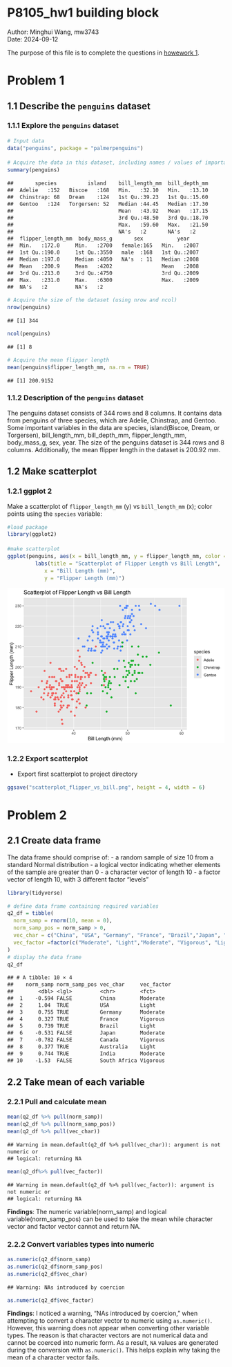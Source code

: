 P8105_hw1 building block
================

Author: Minghui Wang, mw3743<br> Date: 2024-09-12

The purpose of this file is to complete the questions in [howework
1](https://p8105.com/homework_1.html).

# Problem 1

## 1.1 Describe the `penguins` dataset

### 1.1.1 Explore the `penguins` dataset

``` r
# Input data
data("penguins", package = "palmerpenguins")

# Acquire the data in this dataset, including names / values of important variables
summary(penguins)
```

    ##       species          island    bill_length_mm  bill_depth_mm  
    ##  Adelie   :152   Biscoe   :168   Min.   :32.10   Min.   :13.10  
    ##  Chinstrap: 68   Dream    :124   1st Qu.:39.23   1st Qu.:15.60  
    ##  Gentoo   :124   Torgersen: 52   Median :44.45   Median :17.30  
    ##                                  Mean   :43.92   Mean   :17.15  
    ##                                  3rd Qu.:48.50   3rd Qu.:18.70  
    ##                                  Max.   :59.60   Max.   :21.50  
    ##                                  NA's   :2       NA's   :2      
    ##  flipper_length_mm  body_mass_g       sex           year     
    ##  Min.   :172.0     Min.   :2700   female:165   Min.   :2007  
    ##  1st Qu.:190.0     1st Qu.:3550   male  :168   1st Qu.:2007  
    ##  Median :197.0     Median :4050   NA's  : 11   Median :2008  
    ##  Mean   :200.9     Mean   :4202                Mean   :2008  
    ##  3rd Qu.:213.0     3rd Qu.:4750                3rd Qu.:2009  
    ##  Max.   :231.0     Max.   :6300                Max.   :2009  
    ##  NA's   :2         NA's   :2

``` r
# Acquire the size of the dataset (using nrow and ncol)
nrow(penguins)
```

    ## [1] 344

``` r
ncol(penguins)
```

    ## [1] 8

``` r
# Acquire the mean flipper length
mean(penguins$flipper_length_mm, na.rm = TRUE)
```

    ## [1] 200.9152

### 1.1.2 Description of the `penguins` dataset

The penguins dataset consists of 344 rows and 8 columns. It contains
data from penguins of three species, which are Adelie, Chinstrap, and
Gentoo. Some important variables in the data are species, island(Biscoe,
Dream, or Torgersen), bill_length_mm, bill_depth_mm, flipper_length_mm,
body_mass_g, sex, year. The size of the penguins dataset is 344 rows and
8 columns. Additionally, the mean flipper length in the dataset is
200.92 mm.

## 1.2 Make scatterplot

### 1.2.1 ggplot 2

Make a scatterplot of `flipper_length_mm` (y) vs `bill_length_mm` (x);
color points using the `species` variable:

``` r
#load package
library(ggplot2)

#make scatterplot
ggplot(penguins, aes(x = bill_length_mm, y = flipper_length_mm, color =  species )) + geom_point()+
         labs(title = "Scatterplot of Flipper Length vs Bill Length", 
            x = "Bill Length (mm)", 
            y = "Flipper Length (mm)")
```

![](p8105_hw1_mw3743_files/figure-gfm/unnamed-chunk-2-1.png)<!-- -->

### 1.2.2 Export scatterplot

- Export first scatterplot to project directory

``` r
ggsave("scatterplot_flipper_vs_bill.png", height = 4, width = 6)
```

# Problem 2

## 2.1 Create data frame

The data frame should comprise of: - a random sample of size 10 from a
standard Normal distribution - a logical vector indicating whether
elements of the sample are greater than 0 - a character vector of length
10 - a factor vector of length 10, with 3 different factor “levels”

``` r
library(tidyverse)
```

``` r
# define data frame containing required variables
q2_df = tibble(
  norm_samp = rnorm(10, mean = 0),
  norm_samp_pos = norm_samp > 0,
  vec_char = c("China", "USA", "Germany", "France", "Brazil","Japan", "Canada", "Australia", "India", "South Africa"),
  vec_factor =factor(c("Moderate", "Light","Moderate", "Vigorous", "Light","Moderate", "Vigorous" ,"Light","Moderate", "Vigorous"))
)
# display the data frame
q2_df
```

    ## # A tibble: 10 × 4
    ##    norm_samp norm_samp_pos vec_char     vec_factor
    ##        <dbl> <lgl>         <chr>        <fct>     
    ##  1    -0.594 FALSE         China        Moderate  
    ##  2     1.04  TRUE          USA          Light     
    ##  3     0.755 TRUE          Germany      Moderate  
    ##  4     0.327 TRUE          France       Vigorous  
    ##  5     0.739 TRUE          Brazil       Light     
    ##  6    -0.531 FALSE         Japan        Moderate  
    ##  7    -0.782 FALSE         Canada       Vigorous  
    ##  8     0.377 TRUE          Australia    Light     
    ##  9     0.744 TRUE          India        Moderate  
    ## 10    -1.53  FALSE         South Africa Vigorous

## 2.2 Take mean of each variable

### 2.2.1 Pull and calculate mean

``` r
mean(q2_df %>% pull(norm_samp))      
mean(q2_df %>% pull(norm_samp_pos))  
mean(q2_df %>% pull(vec_char))       
```

    ## Warning in mean.default(q2_df %>% pull(vec_char)): argument is not numeric or
    ## logical: returning NA

``` r
mean(q2_df%>% pull(vec_factor))  
```

    ## Warning in mean.default(q2_df %>% pull(vec_factor)): argument is not numeric or
    ## logical: returning NA

**Findings**: The numeric variable(norm_samp) and logical
variable(norm_samp_pos) can be used to take the mean while character
vector and factor vector cannot and return NA.

### 2.2.2 Convert variables types into numeric

``` r
as.numeric(q2_df$norm_samp)
as.numeric(q2_df$norm_samp_pos)
as.numeric(q2_df$vec_char)
```

    ## Warning: NAs introduced by coercion

``` r
as.numeric(q2_df$vec_factor)
```

**Findings**: I noticed a warning, “NAs introduced by coercion,” when
attempting to convert a character vector to numeric using
`as.numeric()`. However, this warning does not appear when converting
other variable types. The reason is that character vectors are not
numerical data and cannot be coerced into numeric form. As a result,
`NA` values are generated during the conversion with `as.numeric()`.
This helps explain why taking the mean of a character vector fails.
